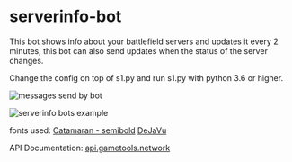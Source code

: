 # serverinfo-bot

This bot shows info about your battlefield servers and updates it every 2 minutes,
this bot can also send updates when the status of the server changes.

Change the config on top of s1.py and run s1.py with python 3.6 or higher.

![messages send by bot](https://media.discordapp.net/attachments/722532776523464725/828958877071966267/unknown.png)

![serverinfo bots example](https://cdn.discordapp.com/attachments/722532776523464725/828955160336269332/unknown.png)

fonts used:
[Catamaran - semibold](https://fonts.google.com/specimen/Catamaran?preview.text=CQ&preview.text_type=custom)
[DeJaVu](https://dejavu-fonts.github.io/)

API Documentation:
[api.gametools.network](https://api.gametools.network/docs)
